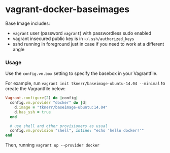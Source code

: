# vagrant-docker-baseimages

Base Image includes:
 * `vagrant` user (password `vagrant`) with passwordless sudo enabled
 * vagrant insecured public key is in `~/.ssh/authorized_keys`
 * sshd running in foreground just in case if you need to work at a different angle


### Usage

Use the `config.vm.box` setting to specify the basebox in your Vagrantfile.

For example, run `vagrant init tknerr/baseimage-ubuntu-14.04 --minimal` to create the Vagrantfile below:
```ruby
Vagrant.configure(2) do |config|
  config.vm.provider "docker" do |d|
    d.image = "tknerr/baseimage-ubuntu:14.04"
    d.has_ssh = true
  end

  # use shell and other provisioners as usual
  config.vm.provision "shell", inline: "echo 'hello docker!'"
end
```
Then, running `vagrant up --provider docker` 

